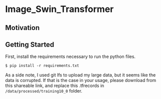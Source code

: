 # Image_Swin_Transformer

## Motivation

## Getting Started

First, install the requirements necessary to run the python files.

```
$ pip install -r requirements.txt
```
As a side note, I used git lfs to upload my large data, but it seems like the data is corrupted. If that is the case in your usage, please download from this shareable link, and replace this .tfrecords in ```/data/processed/training10_0``` folder.
